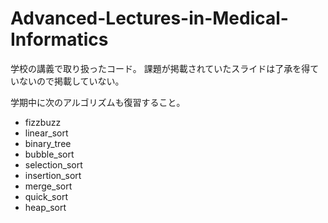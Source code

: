 # Advanced-Lectures-in-Medical-Informatics
学校の講義で取り扱ったコード。
課題が掲載されていたスライドは了承を得ていないので掲載していない。

学期中に次のアルゴリズムも復習すること。
* fizzbuzz
* linear_sort
* binary_tree
* bubble_sort
* selection_sort
* insertion_sort
* merge_sort
* quick_sort
* heap_sort
